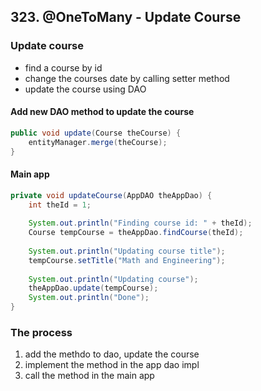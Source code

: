 ## 323. @OneToMany - Update Course
### Update course 
* find a course by id 
* change the courses date by calling setter method 
* update the course using DAO 

#### Add new DAO method to update the course 
```java
public void update(Course theCourse) {
    entityManager.merge(theCourse);
}
```


#### Main app 

```java
private void updateCourse(AppDAO theAppDao) {
    int theId = 1;
    
    System.out.println("Finding course id: " + theId); 
    Course tempCourse = theAppDao.findCourse(theId);
    
    System.out.println("Updating course title"); 
    tempCourse.setTitle("Math and Engineering");
    
    System.out.println("Updating course"); 
    theAppDao.update(tempCourse);
    System.out.println("Done");
}
```

### The process 
1. add the methdo to dao, update the course 
2. implement the method in the app dao impl 
3. call the method in the main app 